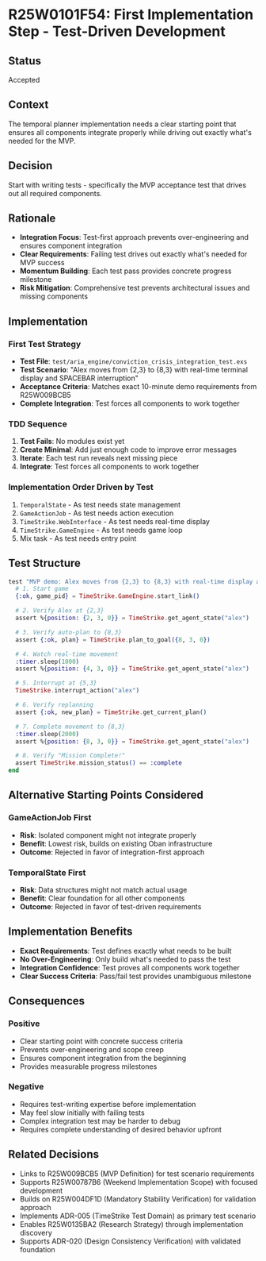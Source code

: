 # R25W0101F54: First Implementation Step - Test-Driven Development

<!-- @adr_serial R25W0101F54 -->

## Status

Accepted

## Context

The temporal planner implementation needs a clear starting point that ensures all components integrate properly while driving out exactly what's needed for the MVP.

## Decision

Start with writing tests - specifically the MVP acceptance test that drives out all required components.

## Rationale

- **Integration Focus**: Test-first approach prevents over-engineering and ensures component integration
- **Clear Requirements**: Failing test drives out exactly what's needed for MVP success
- **Momentum Building**: Each test pass provides concrete progress milestone
- **Risk Mitigation**: Comprehensive test prevents architectural issues and missing components

## Implementation

### First Test Strategy

- **Test File**: `test/aria_engine/conviction_crisis_integration_test.exs`
- **Test Scenario**: "Alex moves from {2,3} to {8,3} with real-time terminal display and SPACEBAR interruption"
- **Acceptance Criteria**: Matches exact 10-minute demo requirements from R25W009BCB5
- **Complete Integration**: Test forces all components to work together

### TDD Sequence

1. **Test Fails**: No modules exist yet
2. **Create Minimal**: Add just enough code to improve error messages
3. **Iterate**: Each test run reveals next missing piece
4. **Integrate**: Test forces all components to work together

### Implementation Order Driven by Test

1. `TemporalState` - As test needs state management
2. `GameActionJob` - As test needs action execution
3. `TimeStrike.WebInterface` - As test needs real-time display
4. `TimeStrike.GameEngine` - As test needs game loop
5. Mix task - As test needs entry point

## Test Structure

```elixir
test "MVP demo: Alex moves from {2,3} to {8,3} with real-time display and interruption" do
  # 1. Start game
  {:ok, game_pid} = TimeStrike.GameEngine.start_link()

  # 2. Verify Alex at {2,3}
  assert %{position: {2, 3, 0}} = TimeStrike.get_agent_state("alex")

  # 3. Verify auto-plan to {8,3}
  assert {:ok, plan} = TimeStrike.plan_to_goal({8, 3, 0})

  # 4. Watch real-time movement
  :timer.sleep(1000)
  assert %{position: {4, 3, 0}} = TimeStrike.get_agent_state("alex")

  # 5. Interrupt at {5,3}
  TimeStrike.interrupt_action("alex")

  # 6. Verify replanning
  assert {:ok, new_plan} = TimeStrike.get_current_plan()

  # 7. Complete movement to {8,3}
  :timer.sleep(2000)
  assert %{position: {8, 3, 0}} = TimeStrike.get_agent_state("alex")

  # 8. Verify "Mission Complete!"
  assert TimeStrike.mission_status() == :complete
end
```

## Alternative Starting Points Considered

### GameActionJob First

- **Risk**: Isolated component might not integrate properly
- **Benefit**: Lowest risk, builds on existing Oban infrastructure
- **Outcome**: Rejected in favor of integration-first approach

### TemporalState First

- **Risk**: Data structures might not match actual usage
- **Benefit**: Clear foundation for all other components
- **Outcome**: Rejected in favor of test-driven requirements

## Implementation Benefits

- **Exact Requirements**: Test defines exactly what needs to be built
- **No Over-Engineering**: Only build what's needed to pass the test
- **Integration Confidence**: Test proves all components work together
- **Clear Success Criteria**: Pass/fail test provides unambiguous milestone

## Consequences

### Positive

- Clear starting point with concrete success criteria
- Prevents over-engineering and scope creep
- Ensures component integration from the beginning
- Provides measurable progress milestones

### Negative

- Requires test-writing expertise before implementation
- May feel slow initially with failing tests
- Complex integration test may be harder to debug
- Requires complete understanding of desired behavior upfront

## Related Decisions

- Links to R25W009BCB5 (MVP Definition) for test scenario requirements
- Supports R25W00787B6 (Weekend Implementation Scope) with focused development
- Builds on R25W004DF1D (Mandatory Stability Verification) for validation approach
- Implements ADR-005 (TimeStrike Test Domain) as primary test scenario
- Enables R25W0135BA2 (Research Strategy) through implementation discovery
- Supports ADR-020 (Design Consistency Verification) with validated foundation
